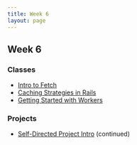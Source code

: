 ```yaml
---
title: Week 6
layout: page
---
```


## Week 6

### Classes

* [Intro to Fetch](../lessons/getting_started_with_fetch)
* [Caching Strategies in Rails](../lessons/caching_in_rails)
* [Getting Started with Workers](../lessons/intro_to_background_workers)

### Projects

* [Self-Directed Project Intro](../projects/self_directed_project) (continued)
